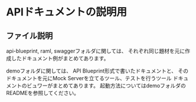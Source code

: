 # APIドキュメントの説明用

## ファイル説明
api-blueprint, raml, swaggerフォルダに関しては、
それぞれ同じ題材を元に作成したドキュメント例がまとめてあります。

demoフォルダに関しては、 API Blueprint形式で書いたドキュメントと、
そのドキュメントを元にMock Serverを立てるツール、テストを行うツール
ドキュメントのビュワーがまとめてあります。
起動方法についてはdemoフォルダのREADMEを参照してください。
